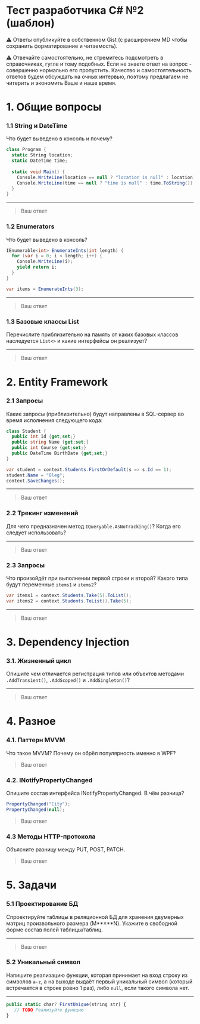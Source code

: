 # Тест разработчика C# №2 (шаблон)

<aside>
⚠️ Ответы опубликуйте в собственном Gist (с расширением MD чтобы сохранить форматирование и читаемость).
  
⚠️ Отвечайте самостоятельно, не стремитесь подсмотреть в справочниках, гугле и тому подобных. Если не знаете ответ на вопрос - совершенно нормально его пропустить. Качество и самостоятельность ответов будем обсуждать на очных интервью, поэтому предлагаем не читерить и экономить Ваше и наше время.
</aside>

# 1. Общие вопросы

### 1.1 String и DateTime

Что будет выведено в консоль и почему?

```csharp
class Program {
  static String location;
  static DateTime time;
 
  static void Main() {
    Console.WriteLine(location == null ? "location is null" : location);
    Console.WriteLine(time == null ? "time is null" : time.ToString());
  }
}
```

---

> Ваш ответ
> 

### 1.2 Enumerators

Что будет выведено в консоль?

```csharp
IEnumerable<int> EnumerateInts(int length) {
  for (var i = 0; i < length; i++) {
    Console.WriteLine(i);
    yield return i;
  }
}

var items = EnumerateInts(3);
```

---

> Ваш ответ
> 

### 1.3 Базовые классы List

Перечислите приблизительно на память от каких базовых классов наследуется `List<>` и какие интерфейсы он реализует?

---

> Ваш ответ
> 

# 2. Entity Framework

### 2.1 Запросы

Какие запросы (приблизительно) будут направлены в SQL-сервер во время исполнения следующего кода:

```csharp
class Student {
  public int Id {get;set;}
  public string Name {get;set;}
  public int Course {get;set;}
  public DateTime BirthDate {get;set;}
}

var student = context.Students.FirstOrDefault(s => s.Id == 1);
student.Name = "Oleg";
context.SaveChanges();
```

---

> Ваш ответ
> 

### 2.2 Трекинг изменений

Для чего предназначен метод `IQueryable.AsNoTracking()`? Когда его следует использовать?

---

> Ваш ответ
> 

### 2.3 Запросы

Что произойдёт при выполнении первой строки и второй? Какого типа будут переменные `items1` и `items2`?

```csharp
var items1 = context.Students.Take(5).ToList();
var items2 = context.Students.ToList().Take(5);
```

---

> Ваш ответ
> 

# 3. Dependency Injection

### 3.1. Жизненный цикл

Опишите чем отличается регистрация типов или объектов методами `.AddTransient()`, `.AddScoped()` и `.AddSingleton()`?

---

> Ваш ответ
> 

# 4. Разное

### 4.1. Паттерн MVVM

Что такое MVVM? Почему он обрёл популярность именно в WPF?

> Ваш ответ
> 

### 4.2. INotifyPropertyChanged

Опишите состав интерфейса INotifyPropertyChanged. В чём разница?

```csharp
PropertyChanged("City");
PropertyChanged(null);
```

> Ваш ответ
> 

### 4.3 Методы HTTP-протокола

Объясните разницу между PUT, POST, PATCH.

> Ваш ответ
> 

# 5. Задачи

### 5.1 Проектирование БД

Спроектируйте таблицы в реляционной БД для хранения двумерных матриц произвольного размера (M**×**N). Укажите в свободной форме состав полей таблицы/таблиц.

---

> Ваш ответ
> 

### 5.2 Уникальный символ

Напишите реализацию функции, которая принимает на вход строку из символов `a-z`, а на выходе выдаёт первый уникальный символ (который встречается в строке ровно 1 раз), либо `null`, если такого символа нет.

---

```jsx
public static char? FirstUnique(string str) {
   // TODO Реализуйте функцию
}
```